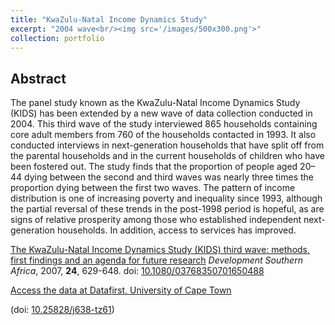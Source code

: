 ```yaml
---
title: "KwaZulu-Natal Income Dynamics Study"
excerpt: "2004 wave<br/><img src='/images/500x300.png'>"
collection: portfolio
---
```

## Abstract


The panel study known as the KwaZulu-Natal Income Dynamics Study (KIDS) has been extended by a new wave of data collection conducted in 2004. This third wave of the study interviewed 865 households containing core adult members from 760 of the households contacted in 1993. It also conducted interviews in next-generation households that have split off from the parental households and in the current households of children who have been fostered out. The study finds that the proportion of people aged 20–44 dying between the second and third waves was nearly three times the proportion dying between the first two waves. The pattern of income distribution is one of increasing poverty and inequality since 1993, although the partial reversal of these trends in the post-1998 period is hopeful, as are signs of relative prosperity among those who established independent next-generation households. In addition, access to services has improved.

[The KwaZulu-Natal Income Dynamics Study (KIDS) third wave: methods, first findings and an agenda for future research](https://www.tandfonline.com/doi/full/10.1080/03768350701650488) *Development Southern Africa*, 2007, **24**, 629-648. doi: [10.1080/03768350701650488](https://doi.org/10.1080/03768350701650488)

[Access the data at Datafirst, University of Cape Town](http://www.datafirst.uct.ac.za/dataportal/index.php/catalog/286)

(doi: [10.25828/j638-tz61](https://doi.org/10.25828/j638-tz61))
